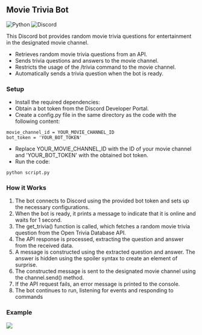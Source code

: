 ## Movie Trivia Bot

![Python](https://img.shields.io/badge/python-3670A0?style=for-the-badge&logo=python&logoColor=ffdd54) ![Discord](https://img.shields.io/badge/Discord-%235865F2.svg?style=for-the-badge&logo=discord&logoColor=white)

This Discord bot provides random movie trivia questions for entertainment in the designated movie channel.

- Retrieves random movie trivia questions from an API.
- Sends trivia questions and answers to the movie channel.
- Restricts the usage of the /trivia command to the movie channel.
- Automatically sends a trivia question when the bot is ready.

### Setup
- Install the required dependencies:
- Obtain a bot token from the Discord Developer Portal.
- Create a config.py file in the same directory as the code with the following content:
```
movie_channel_id = YOUR_MOVIE_CHANNEL_ID
bot_token = 'YOUR_BOT_TOKEN'
```
- Replace YOUR_MOVIE_CHANNEL_ID with the ID of your movie channel and 'YOUR_BOT_TOKEN' with the obtained bot token.
- Run the code: 
```
python script.py
```

### How it Works
1. The bot connects to Discord using the provided bot token and sets up the necessary configurations.
2. When the bot is ready, it prints a message to indicate that it is online and waits for 1 second.
3. The get_trivia() function is called, which fetches a random movie trivia question from the Open Trivia Database API.
4. The API response is processed, extracting the question and answer from the received data.
5. A message is constructed using the extracted question and answer. The answer is hidden using the spoiler syntax to create an element of surprise.
6. The constructed message is sent to the designated movie channel using the channel.send() method.
7. If the API request fails, an error message is printed to the console.
8. The bot continues to run, listening for events and responding to commands

### Example
![](https://i.imgur.com/akmkSuD.png)